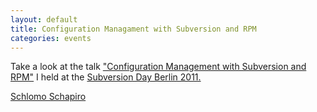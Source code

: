 ```yaml
---
layout: default
title: Configuration Managament with Subversion and RPM
categories: events
---
```


Take a look at the talk 
["Configuration Management with Subversion and RPM"](http://www.slideshare.net/schlomo/subversion-day-berlin-2011-configuration-management-with-subversion-and-rpm)
I held at the 
[Subversion Day Berlin 2011.](http://www.elegosoft.com/en/company/start/svnday-2012.html)

[Schlomo Schapiro](http://www.schapiro.org/schlomo)
